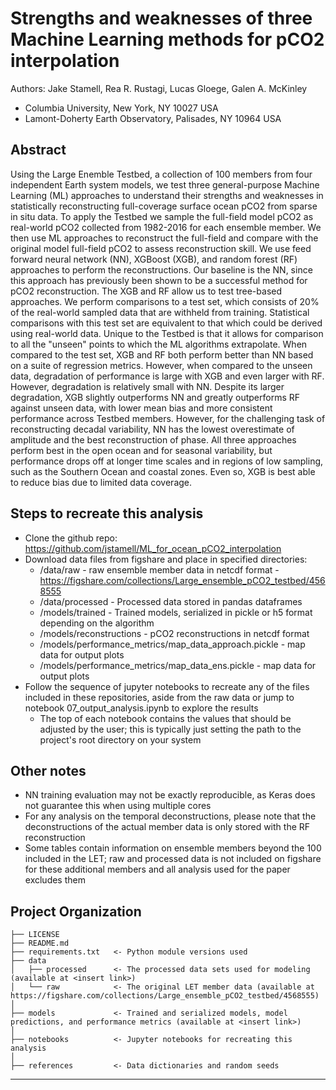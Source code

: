 Strengths and weaknesses of three Machine Learning methods for pCO2 interpolation
==============================
Authors: Jake Stamell, Rea R. Rustagi, Lucas Gloege, Galen A. McKinley
- Columbia University, New York, NY 10027 USA
- Lamont-Doherty Earth Observatory, Palisades, NY 10964 USA

Abstract
------------
Using the Large Enemble Testbed, a collection of 100 members from four independent Earth system models, we test three general-purpose Machine Learning (ML) approaches to understand their strengths and weaknesses in statistically reconstructing full-coverage surface ocean pCO2 from sparse in situ data. To apply the Testbed we sample the full-field model pCO2 as real-world pCO2 collected from 1982-2016 for each ensemble member. We then use ML approaches to reconstruct the full-field and compare with the original model full-field pCO2 to assess reconstruction skill.  We use feed forward neural network (NN), XGBoost (XGB), and random forest (RF) approaches to perform the reconstructions. Our baseline is the NN, since this approach has previously been shown to be a successful method for pCO2 reconstruction. The XGB and RF allow us to test tree-based approaches. We perform comparisons to a test set, which consists of 20% of the real-world sampled data that are withheld from training. Statistical comparisons with this test set are equivalent to that which could be derived using real-world data. Unique to the Testbed is that it allows for comparison to all the "unseen" points to which the ML algorithms extrapolate. When compared to the test set, XGB and RF both perform better than NN based on a suite of regression metrics. However, when compared to the unseen data, degradation of performance is large with XGB and even larger with RF. However, degradation is relatively small with NN. Despite its larger degradation, XGB slightly outperforms NN and greatly outperforms RF against unseen data, with lower mean bias and more consistent performance across Testbed members. However, for the challenging task of reconstructing decadal variability, NN has the lowest overestimate of amplitude and the best reconstruction of phase. All three approaches perform best in the open ocean and for seasonal variability, but performance drops off at longer time scales and in regions of low sampling, such as the Southern Ocean and coastal zones. Even so, XGB is best able to reduce bias due to limited data coverage.

Steps to recreate this analysis
------------
- Clone the github repo: https://github.com/jstamell/ML_for_ocean_pCO2_interpolation
- Download data files from figshare and place in specified directories:
	- /data/raw - raw ensemble member data in netcdf format - https://figshare.com/collections/Large_ensemble_pCO2_testbed/4568555
	- /data/processed - Processed data stored in pandas dataframes
	- /models/trained - Trained models, serialized in pickle or h5 format depending on the algorithm 
	- /models/reconstructions - pCO2 reconstructions in netcdf format
	- /models/performance_metrics/map_data_approach.pickle - map data for output plots
	- /models/performance_metrics/map_data_ens.pickle - map data for output plots
- Follow the sequence of jupyter notebooks to recreate any of the files included in these repositories, aside from the raw data or jump to notebook 07_output_analysis.ipynb to explore the results
	- The top of each notebook contains the values that should be adjusted by the user; this is typically just setting the path to the project's root directory on your system

Other notes
------------
- NN training evaluation may not be exactly reproducible, as Keras does not guarantee this when using multiple cores
- For any analysis on the temporal deconstructions, please note that the deconstructions of the actual member data is only stored with the RF reconstruction
- Some tables contain information on ensemble members beyond the 100 included in the LET; raw and processed data is not included on figshare for these additional members and all analysis used for the paper excludes them

Project Organization
------------

    ├── LICENSE
    ├── README.md          
	├── requirements.txt   <- Python module versions used
    ├── data
    │   ├── processed      <- The processed data sets used for modeling (available at <insert link>)
    │   └── raw            <- The original LET member data (available at https://figshare.com/collections/Large_ensemble_pCO2_testbed/4568555)
    │
    ├── models             <- Trained and serialized models, model predictions, and performance metrics (available at <insert link>)
    │
    ├── notebooks          <- Jupyter notebooks for recreating this analysis
    │
    ├── references         <- Data dictionaries and random seeds



--------